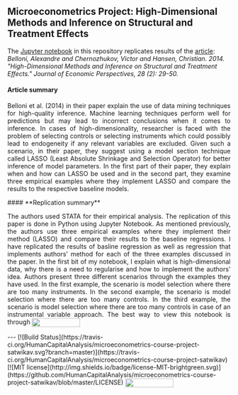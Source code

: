 ## Microeconometrics Project: High-Dimensional Methods and Inference on Structural and Treatment Effects
The [Jupyter notebook](https://github.com/HumanCapitalAnalysis/microeconometrics-course-project-satwikav/blob/master/replication_vysetty.ipynb) in this repository replicates results of the [article](https://www.aeaweb.org/articles?id=10.1257/jep.28.2.29): 
*Belloni, Alexandre and Chernozhukov, Victor and Hansen, Christian. 2014. "High-Dimensional Methods and Inference on Structural and Treatment Effects." Journal of Economic Perspectives, 28 (2): 29-50.*
#### **Article summary**
<p align="justify">
Belloni et al. (2014) in their paper explain the use of data mining techniques for high-quality inference. Machine learning techniques perform well for predictions but may lead to incorrect conclusions when it comes to inference. In cases of high-dimensionality, researcher is faced with the problem of selecting controls or selecting instruments which could possibly lead to endogeneity if any relevant variables are excluded.  Given such a scenario, in their paper, they suggest using a model section technique called LASSO (Least Absolute Shrinkage and Selection Operator) for better inference of model parameters. In the first part of their paper, they explain when and how can LASSO be used and in the second part, they examine three empirical examples where they implement LASSO and compare the results to the respective baseline models.
</p>
#### **Replication summary**
<p align="justify">
The authors used STATA for their empirical analysis. The replication of this paper is done in Python using Jupyter Notebook. As mentioned previously, the authors use three empirical examples where they implement their method (LASSO) and compare their results to the baseline regressions. I have replicated the results of basline regression as well as regression that implements authors' method for each of the three examples discussed in the paper. In the first bit of my notebook, I explain what is high-dimensional data, why there is a need to regularise and how to implement the authors' idea. Authors present three different scenarios through the examples they have used. In the first example, the scenario is model selection where there are too many instruments. In the second example, the scenario is model selection where there are too many controls. In the third example, the scenario is model selection where there are too many controls in case of an instrumental variable approach. The best way to view this notebook is through </a> <a href="https://mybinder.org/v2/gh/HumanCapitalAnalysis/microeconometrics-course-project-satwikav/master?filepath=replication_vysetty.ipynb" target="_parent"> <img align="center" src="https://mybinder.org/badge_logo.svg" width="109" height="20"> </a> </p>
---
[![Build Status](https://travis-ci.org/HumanCapitalAnalysis/microeconometrics-course-project-satwikav.svg?branch=master)](https://travis-ci.org/HumanCapitalAnalysis/microeconometrics-course-project-satwikav) 
[![MIT license](http://img.shields.io/badge/license-MIT-brightgreen.svg)](https://github.com/HumanCapitalAnalysis/microeconometrics-course-project-satwikav/blob/master/LICENSE) 
<a href="https://nbviewer.jupyter.org/github/HumanCapitalAnalysis/microeconometrics-course-project-satwikav/blob/master/replication_vysetty.ipynb" target="_parent"><img align="center" src="https://raw.githubusercontent.com/jupyter/design/master/logos/Badges/nbviewer_badge.png" width="109" height="20">
